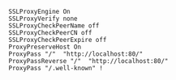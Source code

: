 	SSLProxyEngine On  
	SSLProxyVerify none  
	SSLProxyCheckPeerName off  
	SSLProxyCheckPeerCN off  
	SSLProxyCheckPeerExpire off  
	ProxyPreserveHost On  
	ProxyPass "/"  "http://localhost:80/"  
	ProxyPassReverse "/"  "http://localhost:80/"  
	ProxyPass "/.well-known" !  